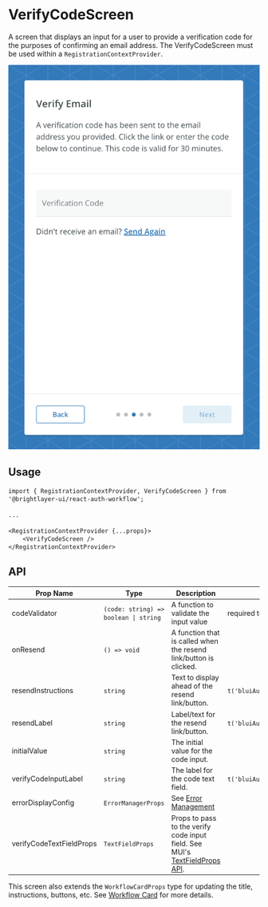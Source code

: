 # VerifyCodeScreen

A screen that displays an input for a user to provide a verification code for the purposes of confirming an email address. The VerifyCodeScreen must be used within a `RegistrationContextProvider`.

![Verify Code](../../media/screens/verify-email.png)

## Usage

```tsx
import { RegistrationContextProvider, VerifyCodeScreen } from '@brightlayer-ui/react-auth-workflow';

...

<RegistrationContextProvider {...props}>
    <VerifyCodeScreen />
</RegistrationContextProvider>
```

## API

| Prop Name                | Type                                  | Description                                                                                                                | Default                                         |
| ------------------------ | ------------------------------------- | -------------------------------------------------------------------------------------------------------------------------- | ----------------------------------------------- |
| codeValidator            | `(code: string) => boolean \| string` | A function to validate the input value                                                                                     | required to be > 0 characters                   |
| onResend                 | `() => void`                          | A function that is called when the resend link/button is clicked.                                                          |                                                 |
| resendInstructions       | `string`                              | Text to display ahead of the resend link/button.                                                                           | `t('bluiAuth:VERIFY_CODE.RESEND_INSTRUCTIONS')` |
| resendLabel              | `string`                              | Label/text for the resend link/button.                                                                                     | `t('bluiAuth:VERIFY_CODE.RESEND')`              |
| initialValue             | `string`                              | The initial value for the code input.                                                                                      |                                                 |
| verifyCodeInputLabel     | `string`                              | The label for the code text field.                                                                                         | `t('bluiAuth:VERIFY_CODE.VERIFICATION_CODE')`   |
| errorDisplayConfig       | `ErrorManagerProps`                   | See [Error Management](../error-management.md)                                                                             |                                                 |
| verifyCodeTextFieldProps | `TextFieldProps`                      | Props to pass to the verify code input field. See MUI's [TextFieldProps API](https://mui.com/material-ui/api/text-field/). |                                                 |

This screen also extends the `WorkflowCardProps` type for updating the title, instructions, buttons, etc. See [Workflow Card](../components/workflow-card.md) for more details.
